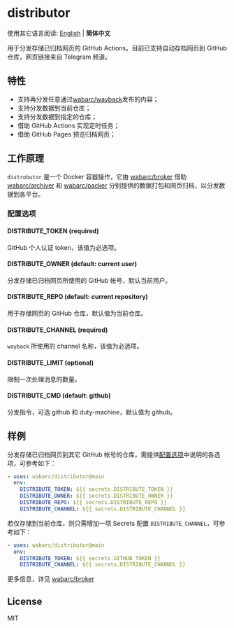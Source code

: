 # distributor

使用其它语言阅读: [English](./README.md) | **简体中文**

用于分发存储已归档网页的 GitHub Actions。目前已支持自动存档网页到 GitHub 仓库，网页链接来自 Telegram 频道。

## 特性

- 支持再分发任意通过[wabarc/wayback](https://github.com/wabarc/wayback)发布的内容；
- 支持分发数据到当前仓库；
- 支持分发数据到指定的仓库；
- 借助 GitHub Actions 实现定时任务；
- 借助 GitHub Pages 预览归档网页；

## 工作原理

`distrobutor` 是一个 Docker 容器操作，它由 [wabarc/broker](https://github.com/wabarc/broker) 借助 [wabarc/archiver](https://github.com/wabarc/archiver)
和 [wabarc/packer](https://github.com/wabarc/packer) 分别提供的数据打包和网页归档，以分发数据到各平台。

### 配置选项

#### DISTRIBUTE_TOKEN (required)

GitHub 个人认证 token，该值为必选项。

#### DISTRIBUTE_OWNER (default: current user)

分发存储已归档网页所使用的 GitHub 帐号，默认当前用户。

#### DISTRIBUTE_REPO (default: current repository)

用于存储网页的 GitHub 仓库，默认值为当前仓库。

#### DISTRIBUTE_CHANNEL (required)

`wayback` 所使用的 channel 名称，该值为必选项。

#### DISTRIBUTE_LIMIT (optional)

限制一次处理消息的数量。

#### DISTRIBUTE_CMD (default: github)

分发指令，可选 github 和 duty-machine，默认值为 github。

## 样例

分发存储已归档网页到其它 GitHub 帐号的仓库，需提供[配置选项](#配置选项)中说明的各选项，可参考如下：

```yaml
- uses: wabarc/distributor@main
  env:
    DISTRIBUTE_TOKEN: ${{ secrets.DISTRIBUTE_TOKEN }}
    DISTRIBUTE_OWNER: ${{ secrets.DISTRIBUTE_OWNER }}
    DISTRIBUTE_REPO: ${{ secrets.DISTRIBUTE_REPO }}
    DISTRIBUTE_CHANNEL: ${{ secrets.DISTRIBUTE_CHANNEL }}
```

若仅存储到当前仓库，则只需增加一项 Secrets 配置 `DISTRIBUTE_CHANNEL`，可参考如下：

```yaml
- uses: wabarc/distributor@main
  env:
    DISTRIBUTE_TOKEN: ${{ secrets.GITHUB_TOKEN }}
    DISTRIBUTE_CHANNEL: ${{ secrets.DISTRIBUTE_CHANNEL }}
```

更多信息，详见 [wabarc/broker](https://github.com/wabarc/broker)

## License

MIT
